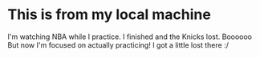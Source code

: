 # This is from my local machine

I'm watching NBA while I practice.
I finished and the Knicks lost.
Boooooo
But now I'm focused on actually practicing!
I got a little lost there :/